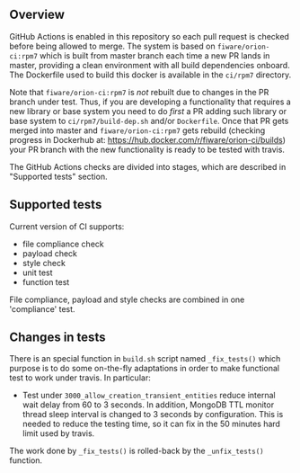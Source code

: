 ## Overview
GitHub Actions is enabled in this repository so each pull request is checked before being allowed to merge.
The system is based on `fiware/orion-ci:rpm7` which is built from master branch each time a new PR lands in master,
providing a clean environment with all build dependencies onboard. The Dockerfile used to build this docker is available
in the `ci/rpm7` directory.

Note that `fiware/orion-ci:rpm7` is *not* rebuilt due to changes in the PR branch under test. Thus, if you are developing
a functionality that requires a new library or base system you need to do *first* a PR adding such library or base system
to `ci/rpm7/build-dep.sh` and/or `Dockerfile`. Once that PR gets merged into master and `fiware/orion-ci:rpm7` gets rebuild 
(checking progress in Dockerhub at: https://hub.docker.com/r/fiware/orion-ci/builds) your PR branch with the new 
functionality is ready to be tested with travis. 

The GitHub Actions checks are divided into stages, which are described in "Supported tests" section.

## Supported tests
Current version of CI supports:
* file compliance check
* payload check
* style check
* unit test
* function test

File compliance, payload and style checks are combined in one 'compliance' test.

## Changes in tests

There is an special function in `build.sh` script named `_fix_tests()` which purpose is to do some on-the-fly adaptations
in order to make functional test to work under travis. In particular:

* Test under `3000_allow_creation_transient_entities` reduce internal wait delay from 60 to 3 seconds. In addition, MongoDB
  TTL monitor thread sleep interval is changed to 3 seconds by configuration. This is needed to reduce the testing time, so
  it can fix in the 50 minutes hard limit used by travis.

The work done by `_fix_tests()` is rolled-back by the `_unfix_tests()` function.
